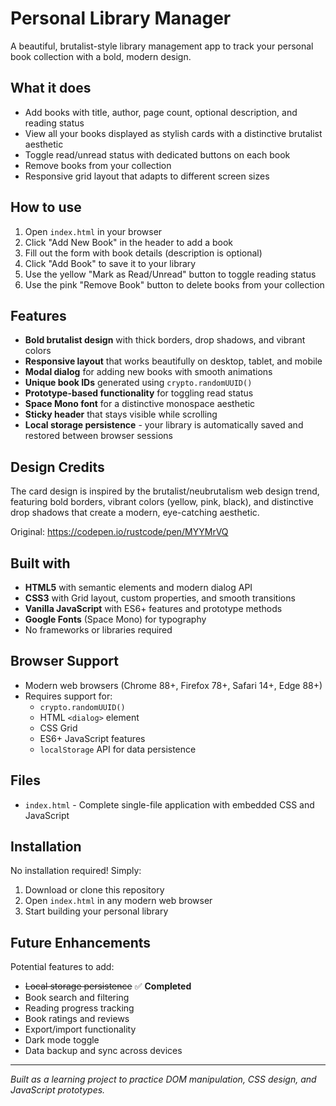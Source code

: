 # Personal Library Manager

A beautiful, brutalist-style library management app to track your personal book collection with a bold, modern design.

## What it does

- Add books with title, author, page count, optional description, and reading status
- View all your books displayed as stylish cards with a distinctive brutalist aesthetic
- Toggle read/unread status with dedicated buttons on each book
- Remove books from your collection
- Responsive grid layout that adapts to different screen sizes

## How to use

1. Open `index.html` in your browser
2. Click "Add New Book" in the header to add a book
3. Fill out the form with book details (description is optional)
4. Click "Add Book" to save it to your library
5. Use the yellow "Mark as Read/Unread" button to toggle reading status
6. Use the pink "Remove Book" button to delete books from your collection

## Features

- **Bold brutalist design** with thick borders, drop shadows, and vibrant colors
- **Responsive layout** that works beautifully on desktop, tablet, and mobile
- **Modal dialog** for adding new books with smooth animations
- **Unique book IDs** generated using `crypto.randomUUID()`
- **Prototype-based functionality** for toggling read status
- **Space Mono font** for a distinctive monospace aesthetic
- **Sticky header** that stays visible while scrolling
- **Local storage persistence** - your library is automatically saved and restored between browser sessions

## Design Credits

The card design is inspired by the brutalist/neubrutalism web design trend, featuring bold borders, vibrant colors (yellow, pink, black), and distinctive drop shadows that create a modern, eye-catching aesthetic.

Original: https://codepen.io/rustcode/pen/MYYMrVQ

## Built with

- **HTML5** with semantic elements and modern dialog API
- **CSS3** with Grid layout, custom properties, and smooth transitions
- **Vanilla JavaScript** with ES6+ features and prototype methods
- **Google Fonts** (Space Mono) for typography
- No frameworks or libraries required

## Browser Support

- Modern web browsers (Chrome 88+, Firefox 78+, Safari 14+, Edge 88+)
- Requires support for:
  - `crypto.randomUUID()`
  - HTML `<dialog>` element
  - CSS Grid
  - ES6+ JavaScript features
  - `localStorage` API for data persistence

## Files

- `index.html` - Complete single-file application with embedded CSS and JavaScript

## Installation

No installation required! Simply:

1. Download or clone this repository
2. Open `index.html` in any modern web browser
3. Start building your personal library

## Future Enhancements

Potential features to add:
- ~~Local storage persistence~~ ✅ **Completed**
- Book search and filtering
- Reading progress tracking
- Book ratings and reviews
- Export/import functionality
- Dark mode toggle
- Data backup and sync across devices

---

*Built as a learning project to practice DOM manipulation, CSS design, and JavaScript prototypes.*